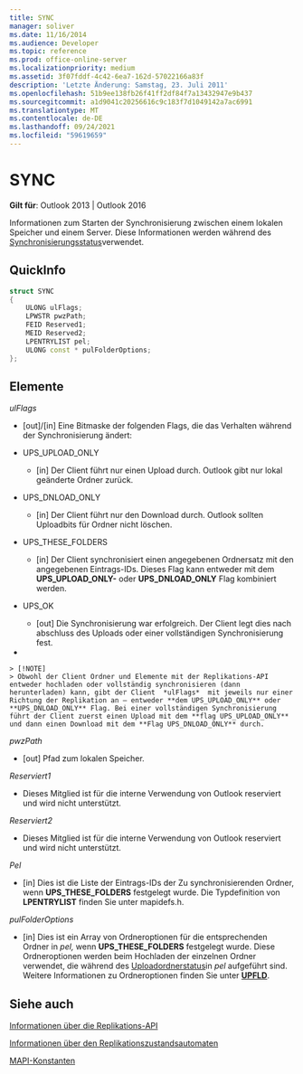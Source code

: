 ```yaml
---
title: SYNC
manager: soliver
ms.date: 11/16/2014
ms.audience: Developer
ms.topic: reference
ms.prod: office-online-server
ms.localizationpriority: medium
ms.assetid: 3f07fddf-4c42-6ea7-162d-57022166a83f
description: 'Letzte Änderung: Samstag, 23. Juli 2011'
ms.openlocfilehash: 51b9ee138fb26f41ff2df84f7a13432947e9b437
ms.sourcegitcommit: a1d9041c20256616c9c183f7d1049142a7ac6991
ms.translationtype: MT
ms.contentlocale: de-DE
ms.lasthandoff: 09/24/2021
ms.locfileid: "59619659"
---
```

# <a name="sync"></a>SYNC

  
  
**Gilt für**: Outlook 2013 | Outlook 2016 
  
Informationen zum Starten der Synchronisierung zwischen einem lokalen Speicher und einem Server. Diese Informationen werden während des [Synchronisierungsstatus](synchronize-state.md)verwendet.
  
## <a name="quick-info"></a>QuickInfo

```cpp
struct SYNC 
{ 
    ULONG ulFlags; 
    LPWSTR pwzPath; 
    FEID Reserved1; 
    MEID Reserved2; 
    LPENTRYLIST pel; 
    ULONG const * pulFolderOptions; 
};
```

## <a name="members"></a>Elemente

 _ulFlags_
  
- [out]/[in] Eine Bitmaske der folgenden Flags, die das Verhalten während der Synchronisierung ändert:
    
- UPS_UPLOAD_ONLY
    
  - [in] Der Client führt nur einen Upload durch. Outlook gibt nur lokal geänderte Ordner zurück.
    
- UPS_DNLOAD_ONLY
    
  - [in] Der Client führt nur den Download durch. Outlook sollten Uploadbits für Ordner nicht löschen.
    
- UPS_THESE_FOLDERS
    
  - [in] Der Client synchronisiert einen angegebenen Ordnersatz mit den angegebenen Eintrags-IDs. Dieses Flag kann entweder mit dem **UPS_UPLOAD_ONLY-** oder **UPS_DNLOAD_ONLY** Flag kombiniert werden. 
    
- UPS_OK
    
  - [out] Die Synchronisierung war erfolgreich. Der Client legt dies nach abschluss des Uploads oder einer vollständigen Synchronisierung fest.
    
- 
    
    > [!NOTE]
    > Obwohl der Client Ordner und Elemente mit der Replikations-API entweder hochladen oder vollständig synchronisieren (dann herunterladen) kann, gibt der Client  *ulFlags*  mit jeweils nur einer Richtung der Replikation an – entweder **dem UPS_UPLOAD_ONLY** oder **UPS_DNLOAD_ONLY** Flag. Bei einer vollständigen Synchronisierung führt der Client zuerst einen Upload mit dem **flag UPS_UPLOAD_ONLY** und dann einen Download mit dem **Flag UPS_DNLOAD_ONLY** durch. 
  
 _pwzPath_
  
- [out] Pfad zum lokalen Speicher.
    
 _Reserviert1_
  
- Dieses Mitglied ist für die interne Verwendung von Outlook reserviert und wird nicht unterstützt.
    
 _Reserviert2_
  
- Dieses Mitglied ist für die interne Verwendung von Outlook reserviert und wird nicht unterstützt.
    
 *Pel* 
  
- [in] Dies ist die Liste der Eintrags-IDs der Zu synchronisierenden Ordner, wenn **UPS_THESE_FOLDERS** festgelegt wurde. Die Typdefinition von **LPENTRYLIST** finden Sie unter mapidefs.h. 
    
 _pulFolderOptions_
  
- [in] Dies ist ein Array von Ordneroptionen für die entsprechenden Ordner in  *pel,*  wenn **UPS_THESE_FOLDERS** festgelegt wurde. Diese Ordneroptionen werden beim Hochladen der einzelnen Ordner verwendet, die während des [Uploadordnerstatus](upload-folder-state.md)in *pel* aufgeführt sind. Weitere Informationen zu Ordneroptionen finden Sie unter **[UPFLD](upfld.md)**. 
    
## <a name="see-also"></a>Siehe auch



[Informationen über die Replikations-API](about-the-replication-api.md)
  
[Informationen über den Replikationszustandsautomaten](about-the-replication-state-machine.md)
  
[MAPI-Konstanten](mapi-constants.md)

